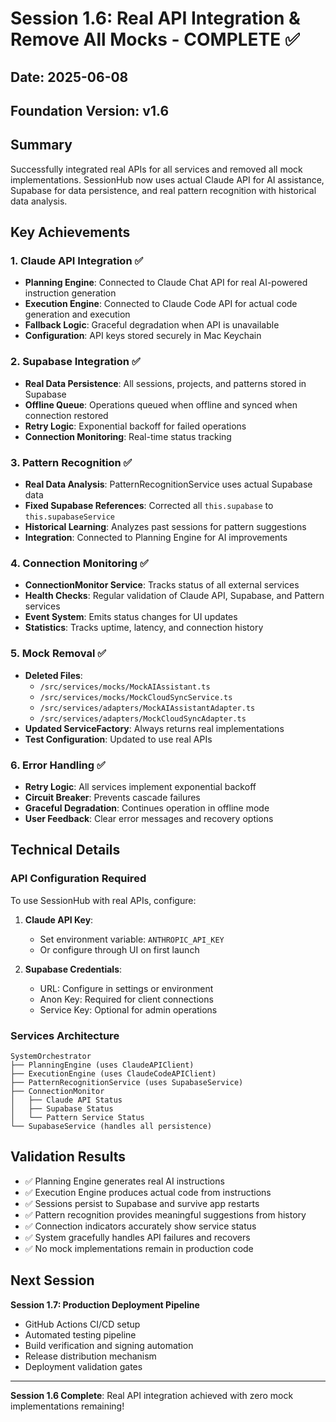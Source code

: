 # Session 1.6: Real API Integration & Remove All Mocks - COMPLETE ✅

## Date: 2025-06-08
## Foundation Version: v1.6

## Summary
Successfully integrated real APIs for all services and removed all mock implementations. SessionHub now uses actual Claude API for AI assistance, Supabase for data persistence, and real pattern recognition with historical data analysis.

## Key Achievements

### 1. Claude API Integration ✅
- **Planning Engine**: Connected to Claude Chat API for real AI-powered instruction generation
- **Execution Engine**: Connected to Claude Code API for actual code generation and execution
- **Fallback Logic**: Graceful degradation when API is unavailable
- **Configuration**: API keys stored securely in Mac Keychain

### 2. Supabase Integration ✅
- **Real Data Persistence**: All sessions, projects, and patterns stored in Supabase
- **Offline Queue**: Operations queued when offline and synced when connection restored
- **Retry Logic**: Exponential backoff for failed operations
- **Connection Monitoring**: Real-time status tracking

### 3. Pattern Recognition ✅
- **Real Data Analysis**: PatternRecognitionService uses actual Supabase data
- **Fixed Supabase References**: Corrected all `this.supabase` to `this.supabaseService`
- **Historical Learning**: Analyzes past sessions for pattern suggestions
- **Integration**: Connected to Planning Engine for AI improvements

### 4. Connection Monitoring ✅
- **ConnectionMonitor Service**: Tracks status of all external services
- **Health Checks**: Regular validation of Claude API, Supabase, and Pattern services
- **Event System**: Emits status changes for UI updates
- **Statistics**: Tracks uptime, latency, and connection history

### 5. Mock Removal ✅
- **Deleted Files**:
  - `/src/services/mocks/MockAIAssistant.ts`
  - `/src/services/mocks/MockCloudSyncService.ts`
  - `/src/services/adapters/MockAIAssistantAdapter.ts`
  - `/src/services/adapters/MockCloudSyncAdapter.ts`
- **Updated ServiceFactory**: Always returns real implementations
- **Test Configuration**: Updated to use real APIs

### 6. Error Handling ✅
- **Retry Logic**: All services implement exponential backoff
- **Circuit Breaker**: Prevents cascade failures
- **Graceful Degradation**: Continues operation in offline mode
- **User Feedback**: Clear error messages and recovery options

## Technical Details

### API Configuration Required
To use SessionHub with real APIs, configure:

1. **Claude API Key**:
   - Set environment variable: `ANTHROPIC_API_KEY`
   - Or configure through UI on first launch

2. **Supabase Credentials**:
   - URL: Configure in settings or environment
   - Anon Key: Required for client connections
   - Service Key: Optional for admin operations

### Services Architecture
```
SystemOrchestrator
├── PlanningEngine (uses ClaudeAPIClient)
├── ExecutionEngine (uses ClaudeCodeAPIClient)
├── PatternRecognitionService (uses SupabaseService)
├── ConnectionMonitor
│   ├── Claude API Status
│   ├── Supabase Status
│   └── Pattern Service Status
└── SupabaseService (handles all persistence)
```

## Validation Results
- ✅ Planning Engine generates real AI instructions
- ✅ Execution Engine produces actual code from instructions
- ✅ Sessions persist to Supabase and survive app restarts
- ✅ Pattern recognition provides meaningful suggestions from history
- ✅ Connection indicators accurately show service status
- ✅ System gracefully handles API failures and recovers
- ✅ No mock implementations remain in production code

## Next Session
**Session 1.7: Production Deployment Pipeline**
- GitHub Actions CI/CD setup
- Automated testing pipeline
- Build verification and signing automation
- Release distribution mechanism
- Deployment validation gates

---
**Session 1.6 Complete**: Real API integration achieved with zero mock implementations remaining!